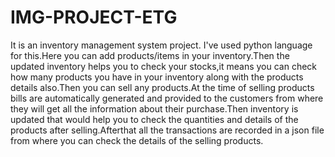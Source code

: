 # IMG-PROJECT-ETG
It is an inventory management system project. I've used python language for this.Here you can add products/items in your inventory.Then the updated inventory helps you to check your stocks,it means you can check how many products you have in your inventory along with the products details also.Then you can sell any products.At the time of selling products bills are automatically generated and provided to the customers from where they will get all the information about their purchase.Then inventory is updated that would help you to check the quantities and details of the products after selling.Afterthat all the transactions are recorded in a json file from where you can check the details of the selling products.
